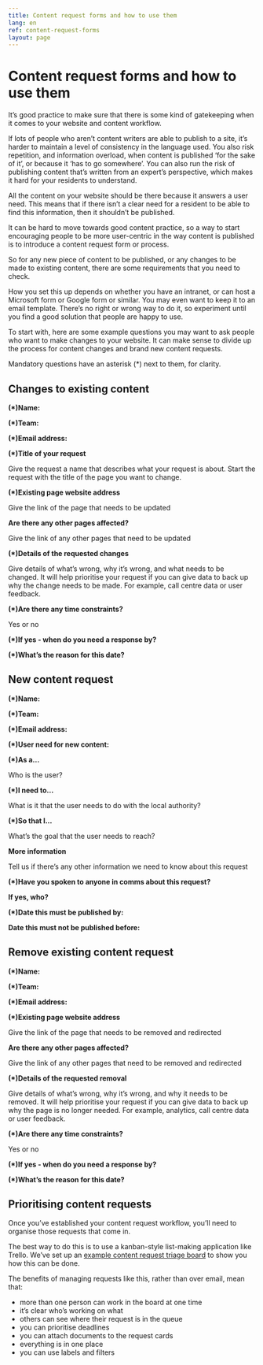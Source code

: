 ```yaml
---
title: Content request forms and how to use them
lang: en
ref: content-request-forms
layout: page
---
```


# Content request forms and how to use them

It’s good practice to make sure that there is some kind of gatekeeping when it comes to your website and content workflow.

If lots of people who aren’t content writers are able to publish to a site, it’s harder to maintain a level of consistency in the language used. You also risk repetition, and information overload, when content is published ‘for the sake of it’, or because it ‘has to go somewhere’. You can also run the risk of publishing content that’s written from an expert’s perspective, which makes it hard for your residents to understand.

All the content on your website should be there because it answers a user need. This means that if there isn’t a clear need for a resident to be able to find this information, then it shouldn’t be published. 

It can be hard to move towards good content practice, so a way to start encouraging people to be more user-centric in the way content is published is to introduce a content request form or process.

So for any new piece of content to be published, or any changes to be made to existing content, there are some requirements that you need to check.

How you set this up depends on whether you have an intranet, or can host a Microsoft form or Google form or similar. You may even want to keep it to an email template. There’s no right or wrong way to do it, so experiment until you find a good solution that people are happy to use.

To start with, here are some example questions you may want to ask people who want to make changes to your website. It can make sense to divide up the process for content changes and brand new content requests.

Mandatory questions have an asterisk (*) next to them, for clarity.

## Changes to existing content

__(*)Name:__

__(*)Team:__

__(*)Email address:__

__(*)Title of your request__

Give the request a name that describes what your request is about. Start the request with the title of the page you want to change.

__(*)Existing page website address__

Give the link of the page that needs to be updated

__Are there any other pages affected?__

Give the link of any other pages that need to be updated

__(*)Details of the requested changes__

Give details of what’s wrong, why it’s wrong, and what needs to be changed. It will help prioritise your request if you can give data to back up why the change needs to be made. For example, call centre data or user feedback.

__(*)Are there any time constraints?__

Yes or no

__(*)If yes - when do you need a response by?__

__(*)What’s the reason for this date?__

## New content request

__(*)Name:__

__(*)Team:__

__(*)Email address:__

__(*)User need for new content:__

__(*)As a...__

Who is the user?

__(*)I need to...__

What is it that the user needs to do with the local authority?

__(*)So that I...__

What’s the goal that the user needs to reach?

__More information__

Tell us if there’s any other information we need to know about this request

__(*)Have you spoken to anyone in comms about this request?__

__If yes, who?__

__(*)Date this must be published by:__

__Date this must not be published before:__

## Remove existing content request

__(*)Name:__

__(*)Team:__

__(*)Email address:__

__(*)Existing page website address__

Give the link of the page that needs to be removed and redirected

__Are there any other pages affected?__

Give the link of any other pages that need to be removed and redirected

__(*)Details of the requested removal__

Give details of what’s wrong, why it’s wrong, and why it needs to be removed. It will help prioritise your request if you can give data to back up why the page is no longer needed. For example, analytics, call centre data or user feedback.

__(*)Are there any time constraints?__

Yes or no

__(*)If yes - when do you need a response by?__

__(*)What’s the reason for this date?__

## Prioritising content requests

Once you’ve established your content request workflow, you’ll need to organise those requests that come in.

The best way to do this is to use a kanban-style list-making application like Trello. We’ve set up an [example content request triage board](https://trello.com/b/9k38uMH8/example-content-design-triage-board) to show you how this can be done.

The benefits of managing requests like this, rather than over email, mean that:

* more than one person can work in the board at one time
* it’s clear who’s working on what
* others can see where their request is in the queue
* you can prioritise deadlines
* you can attach documents to the request cards
* everything is in one place
* you can use labels and filters
